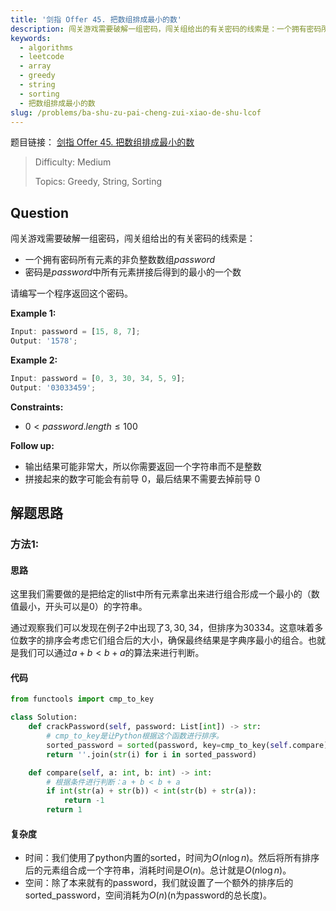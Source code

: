 ```yaml
---
title: '剑指 Offer 45. 把数组排成最小的数'
description: 闯关游戏需要破解一组密码，闯关组给出的有关密码的线索是：一个拥有密码所有元素的非负整数数组 password；密码是 password 中所有元素拼接后得到的最小的一个数。请编写一个程序返回这个密码。"
keywords:
  - algorithms
  - leetcode
  - array
  - greedy
  - string
  - sorting
  - 把数组排成最小的数
slug: /problems/ba-shu-zu-pai-cheng-zui-xiao-de-shu-lcof
---
```


题目链接：
[剑指 Offer 45. 把数组排成最小的数](https://leetcode.cn/problems/ba-shu-zu-pai-cheng-zui-xiao-de-shu-lcof/)

> Difficulty: Medium
>
> Topics: Greedy, String, Sorting

## Question

闯关游戏需要破解一组密码，闯关组给出的有关密码的线索是：

- 一个拥有密码所有元素的非负整数数组$password$
- 密码是$password$中所有元素拼接后得到的最小的一个数

请编写一个程序返回这个密码。

**Example 1:**

```javascript
Input: password = [15, 8, 7];
Output: '1578';
```

**Example 2:**

```javascript
Input: password = [0, 3, 30, 34, 5, 9];
Output: '03033459';
```

**Constraints:**

- $0 < password.length \le 100$

**Follow up:**

- 输出结果可能非常大，所以你需要返回一个字符串而不是整数
- 拼接起来的数字可能会有前导 0，最后结果不需要去掉前导 0

## 解题思路

### 方法1:

#### 思路

这里我们需要做的是把给定的list中所有元素拿出来进行组合形成一个最小的（数值最小，开头可以是0）的字符串。

通过观察我们可以发现在例子2中出现了$3, 30, 34$，但排序为$30334$。这意味着多位数字的排序会考虑它们组合后的大小，确保最终结果是字典序最小的组合。也就是我们可以通过$a + b < b + a$的算法来进行判断。

#### 代码

```python
from functools import cmp_to_key

class Solution:
    def crackPassword(self, password: List[int]) -> str:
        # cmp_to_key是让Python根据这个函数进行排序。
        sorted_password = sorted(password, key=cmp_to_key(self.compare))
        return ''.join(str(i) for i in sorted_password)

    def compare(self, a: int, b: int) -> int:
        # 根据条件进行判断：a + b < b + a
        if int(str(a) + str(b)) < int(str(b) + str(a)):
            return -1
        return 1
```

#### 复杂度

- 时间：我们使用了python内置的sorted，时间为$O(n \log{n})$。然后将所有排序后的元素组合成一个字符串，消耗时间是$O(n)$。总计就是$O(n \log{n})$。
- 空间：除了本来就有的password，我们就设置了一个额外的排序后的sorted_password，空间消耗为$O(n)$(n为password的总长度)。
